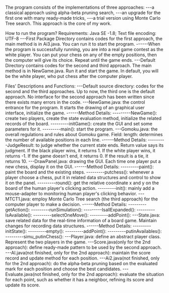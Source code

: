 The program consists of the implementations of three approaches: 
---a classical approach using alpha-beta pruning search, 
---an upgrade for the first one with many ready-made tricks,
---a trial version using Monte Carlo Tree search. This approach is the core of my work.

How to run the program?
Requirements: Java SE -1.8; Text file encoding: UTF-8
---First Package Directory contains codes for the first approach, the main method is in Ai3.java. You can run it to start the program.
------When the program is successfully running, you are into a real game contest as the white player. You can put your chess on any of the empty positions, then the computer will give its choice. Repeat until the game ends.
---Default Directory contains codes for the second and third approach. The main method is in NewGame.java. Run it and start the game. In default, you will be the white player, who put chess after the computer player.

Files' Descriptions and Functions:
---Default source directory: codes for the second and the third approaches. Up to now, the third one is the default approach. No interface for the second approach has been written since there exists many errors in the code.
---NewGame.java: the control entrance for the program. It starts the drawing of an graphical user interface, initialize the game.
------Method Details:
---------NewGame(): create two players, create the state evaluation method, initialize the related records of the board.
---------initGame(): create the GUI and set some parameters for it. 
---------main(): start the program.
---Gomoku.java: the overall regulations and rules about Gomoku game. Field: length: determines the number of available positions in each line.
------Method Details:
---------JudgeResult: to judge whether the current state ends. Return value says its judgment. If the black player wins, it returns 1. If the white player wins, it returns -1. If the game doesn't end, it returns 0. If the result is a tie, it returns 10.
---DrawPanel.java: drawing the GUI. Each time one player put a new chess,  display it on the GUI.
------Method Details:
---------paint(): paint the board and the existing steps.
---------putchess(): whenever a player choose a chess, put it in related data structures and control to show it on the panel.
---------round(): get the relative coordinate x and y on the board of the human player's clicking action.
---------init(): mainly add a mouse-adapter to monitoring human player's clicking behavior.
---MTCT1.java: employ Monte Carlo Tree search (the third approach) for the computer player to make a decision.
------Method Details:
---------getAction():
---------runSimulation():
---------IsallExpanded():
---------IsAvailable():
---------selectOneMove():
---------addPoint():
---State.java: save related data for the real-time information of a board game. Maintain changes for recording data structures.
------Method Details:
---------initState():
---------empty():
---------addPoint():
---------putinAvailables():
---------simu_putinChess():
---Player.java: define an abstract player class. Represent the two players in the game.
---Score.java(only for the 2nd approach): define ready-made pattern to be used by the second approach.
---AI.java(not finished, only for the 2nd approach): maintain the score record and update method for each position. 
---Ai2.java(not finished, only for the 2nd approach): do the alpha-beta pruning based on the evaluated mark for each position and choose the best candidates.
---Evaluate.java(not finished, only for the 2nd approach): evaluate the situation for each point, such as whether it has a neighbor, refining its score and update its score. 

